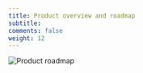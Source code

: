 ```yaml
---
title: Product overview and roadmap
subtitle: 
comments: false
weight: 12
---
```


![Product roadmap](/images/Data_Cycle_Roadmap.png)
